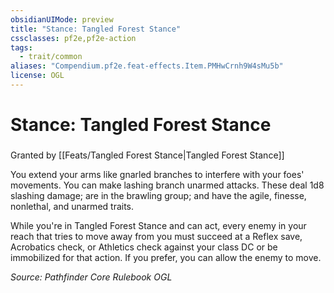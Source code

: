 ```yaml
---
obsidianUIMode: preview
title: "Stance: Tangled Forest Stance"
cssclasses: pf2e,pf2e-action
tags:
  - trait/common
aliases: "Compendium.pf2e.feat-effects.Item.PMHwCrnh9W4sMu5b"
license: OGL
---
```

# Stance: Tangled Forest Stance

### 






Granted by [[Feats/Tangled Forest Stance|Tangled Forest Stance]]

You extend your arms like gnarled branches to interfere with your foes' movements. You can make lashing branch unarmed attacks. These deal 1d8 slashing damage; are in the brawling group; and have the agile, finesse, nonlethal, and unarmed traits.

While you're in Tangled Forest Stance and can act, every enemy in your reach that tries to move away from you must succeed at a Reflex save, Acrobatics check, or Athletics check against your class DC or be immobilized for that action. If you prefer, you can allow the enemy to move.

*Source: Pathfinder Core Rulebook*
*OGL*